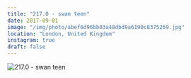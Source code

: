 ```yaml
---
title: "217.0 - swan teen"
date: 2017-09-01
image: "/img/photo/abef6d96bb03a48dbd9a6190c8375269.jpg"
location: "London, United Kingdom"
instagram: true
draft: false
---
```


![217.0 - swan teen](/img/photo/abef6d96bb03a48dbd9a6190c8375269.jpg)
